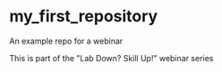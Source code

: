 # my_first_repository
An example repo for a webinar

This is part of the "Lab Down? Skill Up!" webinar series
